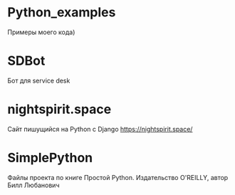 # Python_examples
  
  Примеры моего кода)
  
# SDBot

  Бот для service desk

# nightspirit.space

  Сайт пишущийся на Python c Django
  https://nightspirit.space/

# SimplePython

  Файлы проекта по книге Простой Python.
  Издательство O'REILLY, автор Билл Любанович
